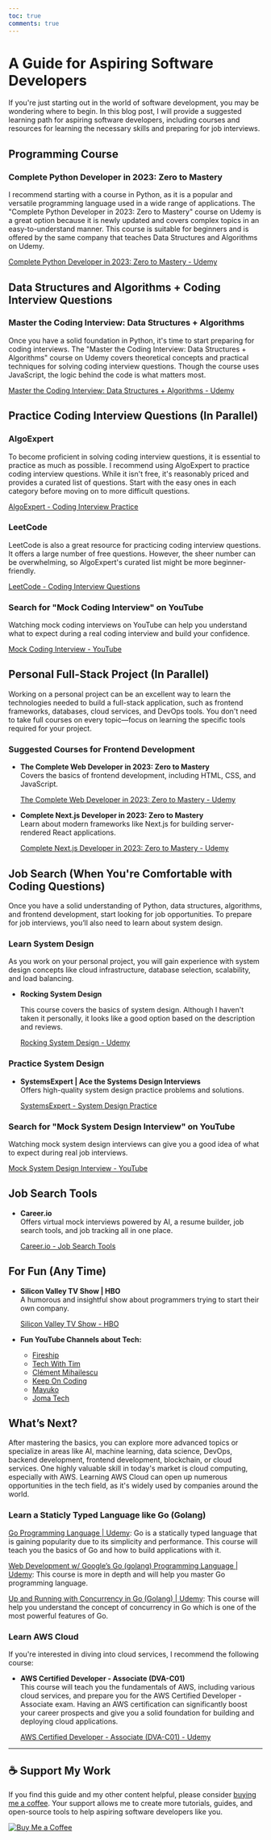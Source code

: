 ```yaml
---
toc: true
comments: true
---
```


# A Guide for Aspiring Software Developers

If you're just starting out in the world of software development, you may be wondering where to begin. In this blog post, I will provide a suggested learning path for aspiring software developers, including courses and resources for learning the necessary skills and preparing for job interviews.

## Programming Course

### Complete Python Developer in 2023: Zero to Mastery

I recommend starting with a course in Python, as it is a popular and versatile programming language used in a wide range of applications. The "Complete Python Developer in 2023: Zero to Mastery" course on Udemy is a great option because it is newly updated and covers complex topics in an easy-to-understand manner. This course is suitable for beginners and is offered by the same company that teaches Data Structures and Algorithms on Udemy.

[Complete Python Developer in 2023: Zero to Mastery - Udemy](http://udemy.com/course/complete-python-developer-zero-to-mastery/)

## Data Structures and Algorithms + Coding Interview Questions

### Master the Coding Interview: Data Structures + Algorithms

Once you have a solid foundation in Python, it's time to start preparing for coding interviews. The "Master the Coding Interview: Data Structures + Algorithms" course on Udemy covers theoretical concepts and practical techniques for solving coding interview questions. Though the course uses JavaScript, the logic behind the code is what matters most.

[Master the Coding Interview: Data Structures + Algorithms - Udemy](https://www.udemy.com/course/master-the-coding-interview-data-structures-algorithms/)

## Practice Coding Interview Questions (In Parallel)

### AlgoExpert

To become proficient in solving coding interview questions, it is essential to practice as much as possible. I recommend using AlgoExpert to practice coding interview questions. While it isn't free, it's reasonably priced and provides a curated list of questions. Start with the easy ones in each category before moving on to more difficult questions.

[AlgoExpert - Coding Interview Practice](https://www.algoexpert.io/product)

### LeetCode

LeetCode is also a great resource for practicing coding interview questions. It offers a large number of free questions. However, the sheer number can be overwhelming, so AlgoExpert's curated list might be more beginner-friendly.

[LeetCode - Coding Interview Questions](https://leetcode.com/)

### Search for "Mock Coding Interview" on YouTube

Watching mock coding interviews on YouTube can help you understand what to expect during a real coding interview and build your confidence.

[Mock Coding Interview - YouTube](https://www.youtube.com/results?search_query=mock+coding+interview)

## Personal Full-Stack Project (In Parallel)

Working on a personal project can be an excellent way to learn the technologies needed to build a full-stack application, such as frontend frameworks, databases, cloud services, and DevOps tools. You don't need to take full courses on every topic—focus on learning the specific tools required for your project.

### Suggested Courses for Frontend Development

- **The Complete Web Developer in 2023: Zero to Mastery**  
  Covers the basics of frontend development, including HTML, CSS, and JavaScript.

  [The Complete Web Developer in 2023: Zero to Mastery - Udemy](https://www.udemy.com/course/complete-web-developer-zero-to-mastery/)

- **Complete Next.js Developer in 2023: Zero to Mastery**  
  Learn about modern frameworks like Next.js for building server-rendered React applications.

  [Complete Next.js Developer in 2023: Zero to Mastery - Udemy](https://www.udemy.com/course/complete-nextjs-developer-zero-to-mastery/)

## Job Search (When You're Comfortable with Coding Questions)

Once you have a solid understanding of Python, data structures, algorithms, and frontend development, start looking for job opportunities. To prepare for job interviews, you’ll also need to learn about system design.

### Learn System Design

As you work on your personal project, you will gain experience with system design concepts like cloud infrastructure, database selection, scalability, and load balancing.

-  **Rocking System Design**

    This course covers the basics of system design. Although I haven't taken it personally, it looks like a good option based on the description and reviews.

    [Rocking System Design - Udemy](https://www.udemy.com/course/rocking-system-design/)

### Practice System Design

- **SystemsExpert | Ace the Systems Design Interviews**  
  Offers high-quality system design practice problems and solutions.

  [SystemsExpert - System Design Practice](https://www.systemsexpert.io/)

### Search for "Mock System Design Interview" on YouTube

Watching mock system design interviews can give you a good idea of what to expect during real job interviews.

[Mock System Design Interview - YouTube](https://www.youtube.com/results?search_query=mock+system+design+interview)

## Job Search Tools

- **Career.io**  
  Offers virtual mock interviews powered by AI, a resume builder, job search tools, and job tracking all in one place.

  [Career.io - Job Search Tools](https://career.io/)

## For Fun (Any Time)

- **Silicon Valley TV Show | HBO**  
  A humorous and insightful show about programmers trying to start their own company.

  [Silicon Valley TV Show - HBO](https://www.hbo.com/silicon-valley/)

- **Fun YouTube Channels about Tech:**
  - [Fireship](https://youtube.com/@Fireship)
  - [Tech With Tim](https://youtube.com/@TechWithTim)
  - [Clément Mihailescu](https://youtube.com/@ClementMihailescu)
  - [Keep On Coding](https://youtube.com/@KeepOnCoding)
  - [Mayuko](https://youtube.com/@hellomayuko)
  - [Joma Tech](https://youtube.com/@jomaoppa)

## What’s Next?

After mastering the basics, you can explore more advanced topics or specialize in areas like AI, machine learning, data science, DevOps, backend development, frontend development, blockchain, or cloud services. One highly valuable skill in today's market is cloud computing, especially with AWS. Learning AWS Cloud can open up numerous opportunities in the tech field, as it's widely used by companies around the world.

### Learn a Staticly Typed Language like Go (Golang)

  [Go Programming Language | Udemy](https://www.udemy.com/course/go-the-complete-developers-guide/): Go is a statically typed language that is gaining popularity due to its simplicity and performance. This course will teach you the basics of Go and how to build applications with it.
  
  [Web Development w/ Google’s Go (golang) Programming Language | Udemy](https://www.udemy.com/course/go-programming-language/): This course is more in depth and will help you master Go programming language.

  [Up and Running with Concurrency in Go (Golang) | Udemy](https://www.udemy.com/course/up-n-running-with-concurrency-in-golang): This course will help you understand the concept of concurrency in Go which is one of the most powerful features of Go.

### Learn AWS Cloud

If you're interested in diving into cloud services, I recommend the following course:

- **AWS Certified Developer - Associate (DVA-C01)**  
  This course will teach you the fundamentals of AWS, including various cloud services, and prepare you for the AWS Certified Developer - Associate exam. Having an AWS certification can significantly boost your career prospects and give you a solid foundation for building and deploying cloud applications.

  [AWS Certified Developer - Associate (DVA-C01) - Udemy](https://www.udemy.com/course/aws-certified-developer-associate-dva-c01/)

---

## ☕ Support My Work

If you find this guide and my other content helpful, please consider [buying me a coffee](https://www.buymeacoffee.com/techmarko). Your support allows me to create more tutorials, guides, and open-source tools to help aspiring software developers like you.

[![Buy Me a Coffee](https://img.buymeacoffee.com/button-api/?text=Buy%20me%20a%20coffee&emoji=&slug=techmarko&button_colour=FFDD00&font_colour=000000&font_family=Arial&outline_colour=000000&coffee_colour=ffffff)](https://www.buymeacoffee.com/techmarko)
